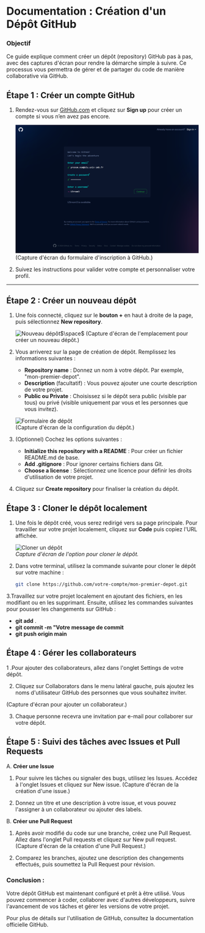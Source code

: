 # Documentation : Création d'un Dépôt GitHub

### Objectif
Ce guide explique comment créer un dépôt (repository) GitHub pas à pas, avec des captures d'écran pour rendre la démarche simple à suivre. Ce processus vous permettra de gérer et de partager du code de manière collaborative via GitHub.

## Étape 1 : Créer un compte GitHub

1. Rendez-vous sur [GitHub.com](https://github.com/) et cliquez sur **Sign up** pour créer un compte si vous n’en avez pas encore.

   ![Créer un compte](./.docs/.pour_tutos/README/creation_compte.png)  
   (Capture d'écran du formulaire d'inscription à GitHub.)

2. Suivez les instructions pour valider votre compte et personnaliser votre profil.

---

## Étape 2 : Créer un nouveau dépôt

1. Une fois connecté, cliquez sur le **bouton +** en haut à droite de la page, puis sélectionnez **New repository**.

   ![Nouveau dépôt](https://docs.github.com/assets/cb-29762/images/help/repository/repo-create-global-nav-update.png)$\space$
   (Capture d'écran de l'emplacement pour créer un nouveau dépôt.)

3. Vous arriverez sur la page de création de dépôt. Remplissez les informations suivantes :
   - **Repository name** : Donnez un nom à votre dépôt. Par exemple, "mon-premier-depot".
   - **Description** (facultatif) : Vous pouvez ajouter une courte description de votre projet.
   - **Public ou Private** : Choisissez si le dépôt sera public (visible par tous) ou privé (visible uniquement par vous et les personnes que vous invitez).

   ![Formulaire de dépôt](https://docs.github.com/assets/images/help/repository/create-repository-name.png)  
   (Capture d'écran de la configuration du dépôt.)

4. (Optionnel) Cochez les options suivantes :
   - **Initialize this repository with a README** : Pour créer un fichier README.md de base.
   - **Add .gitignore** : Pour ignorer certains fichiers dans Git.
   - **Choose a license** : Sélectionnez une licence pour définir les droits d'utilisation de votre projet.

5. Cliquez sur **Create repository** pour finaliser la création du dépôt.

## Étape 3 : Cloner le dépôt localement

1. Une fois le dépôt créé, vous serez redirigé vers sa page principale. Pour travailler sur votre projet localement, cliquez sur **Code** puis copiez l'URL affichée.

   ![Cloner un dépôt](https://docs.github.com/assets/images/help/repository/code-button.png)  
   *Capture d'écran de l'option pour cloner le dépôt.*

2. Dans votre terminal, utilisez la commande suivante pour cloner le dépôt sur votre machine :
   ```bash
   git clone https://github.com/votre-compte/mon-premier-depot.git

3.Travaillez sur votre projet localement en ajoutant des fichiers, en les modifiant ou en les supprimant. Ensuite, utilisez les commandes suivantes pour pousser les changements sur GitHub :

  - **git add** .
  - **git commit -m "Votre message de commit**
  - **git push origin main**

## Étape 4 : Gérer les collaborateurs

1 .Pour ajouter des collaborateurs, allez dans l'onglet Settings de votre dépôt.

2. Cliquez sur Collaborators dans le menu latéral gauche, puis ajoutez les noms d'utilisateur GitHub des personnes que vous souhaitez inviter.

(Capture d'écran pour ajouter un collaborateur.)

3. Chaque personne recevra une invitation par e-mail pour collaborer sur votre dépôt.

## Étape 5 : Suivi des tâches avec Issues et Pull Requests

A. **Créer une Issue**

1. Pour suivre les tâches ou signaler des bugs, utilisez les Issues. Accédez à l'onglet Issues et cliquez sur New issue.
(Capture d'écran de la création d'une issue.)

2. Donnez un titre et une description à votre issue, et vous pouvez l'assigner à un collaborateur ou ajouter des labels.

B. **Créer une Pull Request**

1. Après avoir modifié du code sur une branche, créez une Pull Request. Allez dans l'onglet Pull requests et cliquez sur New pull request.
(Capture d'écran de la création d'une Pull Request.)

2. Comparez les branches, ajoutez une description des changements effectués, puis soumettez la Pull Request pour révision.

### Conclusion :

Votre dépôt GitHub est maintenant configuré et prêt à être utilisé. Vous pouvez commencer à coder, collaborer avec d'autres développeurs, suivre l'avancement de vos tâches et gérer les versions de votre projet.

Pour plus de détails sur l'utilisation de GitHub, consultez la documentation officielle GitHub.


